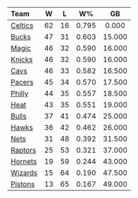 | Team                            |  W  |  L  |  W%   |   GB   |
|:--------------------------------|:---:|:---:|:-----:|:------:|
| [Celtics](/r/bostonceltics)     | 62  | 16  | 0.795 | 0.000  |
| [Bucks](/r/MkeBucks)            | 47  | 31  | 0.603 | 15.000 |
| [Magic](/r/OrlandoMagic)        | 46  | 32  | 0.590 | 16.000 |
| [Knicks](/r/NYKnicks)           | 46  | 32  | 0.590 | 16.000 |
| [Cavs](/r/clevelandcavs)        | 46  | 33  | 0.582 | 16.500 |
| [Pacers](/r/pacers)             | 45  | 34  | 0.570 | 17.500 |
| [Philly](/r/sixers)             | 44  | 35  | 0.557 | 18.500 |
| [Heat](/r/heat)                 | 43  | 35  | 0.551 | 19.000 |
| [Bulls](/r/chicagobulls)        | 37  | 41  | 0.474 | 25.000 |
| [Hawks](/r/AtlantaHawks)        | 36  | 42  | 0.462 | 26.000 |
| [Nets](/r/GoNets)               | 31  | 48  | 0.392 | 31.500 |
| [Raptors](/r/torontoraptors)    | 25  | 53  | 0.321 | 37.000 |
| [Hornets](/r/CharlotteHornets)  | 19  | 59  | 0.244 | 43.000 |
| [Wizards](/r/washingtonwizards) | 15  | 64  | 0.190 | 47.500 |
| [Pistons](/r/DetroitPistons)    | 13  | 65  | 0.167 | 49.000 |